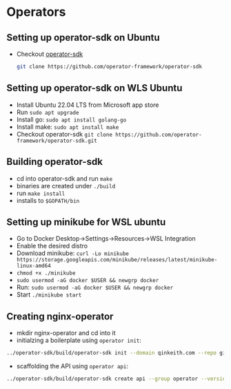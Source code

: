 # Operators

## Setting up operator-sdk on Ubuntu

- Checkout [operator-sdk](https://github.com/operator-framework/operator-sdk)
  ```bash
  git clone https://github.com/operator-framework/operator-sdk
  ```
## Setting up operator-sdk on WLS Ubuntu

- Install Ubuntu 22.04 LTS from Microsoft app store
- Run `sudo apt upgrade`
- Install go: `sudo apt install golang-go`
- Install make: `sudo apt install make`
- Checkout operator-sdk `git clone https://github.com/operator-framework/operator-sdk.git`

## Building operator-sdk

- cd into operator-sdk and run `make`
- binaries are created under `./build`
- run `make install`
- installs to `$GOPATH/bin`

## Setting up minikube for WSL ubuntu
- Go to Docker Desktop->Settings->Resources->WSL Integration
- Enable the desired distro
- Download minikube: `curl -Lo minikube https://storage.googleapis.com/minikube/releases/latest/minikube-linux-amd64`
- `chmod +x ./minikube`
- `sudo usermod -aG docker $USER && newgrp docker`
- Run: `sudo usermod -aG docker $USER && newgrp docker`
- Start `./minikube start`

## Creating nginx-operator
- mkdir nginx-operator and cd into it
- initialzing a boilerplate using `operator init`:
```bash
../operator-sdk/build/operator-sdk init --domain qinkeith.com --repo github.com/example/nginx-operator
```
- scaffolding the API using `operator api`:
```bash
../operator-sdk/build/operator-sdk create api --group operator --version v1alpha1 --kind NginxOperator --resource --controller
```
